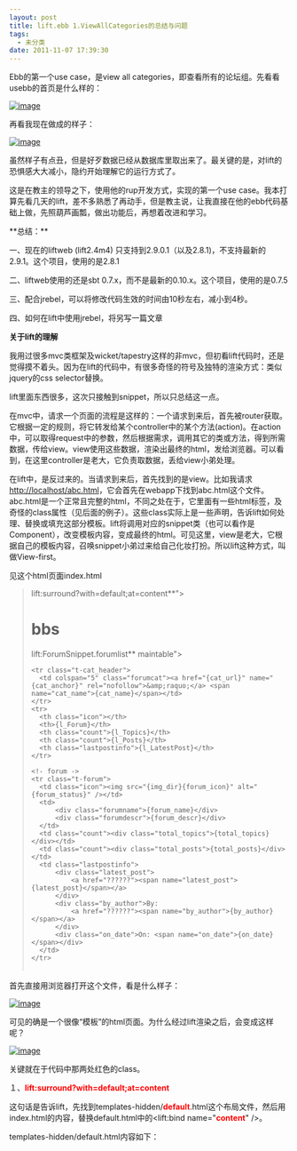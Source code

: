 ```yaml
---
layout: post
title: lift.ebb 1.ViewAllCategories的总结与问题
tags:
  - 未分类
date: 2011-11-07 17:39:30
---
```


Ebb的第一个use case，是view all categories，即查看所有的论坛组。先看看usebb的首页是什么样的：

[![image](http://freewind.me/wp-content/uploads/2011/11/image_thumb1.png "image")](http://freewind.me/wp-content/uploads/2011/11/image1.png) 

再看我现在做成的样子：

[![image](http://freewind.me/wp-content/uploads/2011/11/image_thumb2.png "image")](http://freewind.me/wp-content/uploads/2011/11/image2.png) 

虽然样子有点丑，但是好歹数据已经从数据库里取出来了。最关键的是，对lift的恐惧感大大减小，隐约开始理解它的运行方式了。

这是在教主的领导之下，使用他的rup开发方式，实现的第一个use case。我本打算先看几天的lift，差不多熟悉了再动手，但是教主说，让我直接在他的ebb代码基础上做，先照葫芦画瓢，做出功能后，再想着改进和学习。

<span id="more-561"></span>
<p>**总结：**

一、现在的liftweb (lift2.4m4) 只支持到2.9.0.1（以及2.8.1)，不支持最新的2.9.1。这个项目，使用的是2.8.1

二、liftweb使用的还是sbt 0.7.x，而不是最新的0.10.x。这个项目，使用的是0.7.5

三、配合jrebel，可以将修改代码生效的时间由10秒左右，减小到4秒。

四、如何在lift中使用jrebel，将另写一篇文章

**关于lift的理解**

我用过很多mvc类框架及wicket/tapestry这样的非mvc，但初看lift代码时，还是觉得摸不着头。因为在lift的代码中，有很多奇怪的符号及独特的渲染方式：类似jquery的css selector替换。

lift里面东西很多，这次只接触到snippet，所以只总结这一点。

在mvc中，请求一个页面的流程是这样的：一个请求到来后，首先被router获取。它根据一定的规则，将它转发给某个controller中的某个方法(action)。在action中，可以取得request中的参数，然后根据需求，调用其它的类或方法，得到所需数据，传给view。view使用这些数据，渲染出最终的html，发给浏览器。可以看到，在这里controller是老大，它负责取数据，丢给view小弟处理。

在lift中，是反过来的。当请求到来后，首先找到的是view。比如我请求[http://localhost/abc.html](http://localhost/abc.html)，它会首先在webapp下找到abc.html这个文件。abc.html是一个正常且完整的html，不同之处在于，它里面有一些html标签，及奇怪的class属性（见后面的例子）。这些class实际上是一些声明，告诉lift如何处理、替换或填充这部分模板。lift将调用对应的snippet类（也可以看作是Component），改变模板内容，变成最终的html。可见这里，view是老大，它根据自己的模板内容，召唤snippet小弟过来给自己化妆打扮。所以lift这种方式，叫做View-first。

见这个html页面index.html

> <div id="main" class="**<font color="#ff0000">lift:surround?with=default;at=content</font>**">      
>   <h1>bbs</h1>      
>   <!- cat_header ->      
>   <table class="**<font color="#ff0000">lift:ForumSnippet.forumlist</font>** maintable">
> 
>     <tr class="t-cat_header">     
>       <td colspan="5" class="forumcat"><a href="{cat_url}" name="{cat_anchor}" rel="nofollow">&amp;raquo;</a> <span name="cat_name">{cat_name}</span></td>      
>     </tr>      
>     <tr>      
>       <th class="icon"></th>      
>       <th>{l_Forum}</th>      
>       <th class="count">{l_Topics}</th>      
>       <th class="count">{l_Posts}</th>      
>       <th class="lastpostinfo">{l_LatestPost}</th>      
>     </tr> 
> 
>     <!- forum ->     
>     <tr class="t-forum">      
>       <td class="icon"><img src="{img_dir}{forum_icon}" alt="{forum_status}" /></td>      
>       <td>      
>           <div class="forumname">{forum_name}</div>      
>           <div class="forumdescr">{forum_descr}</div>      
>       </td>      
>       <td class="count"><div class="total_topics">{total_topics}</div></td>      
>       <td class="count"><div class="total_posts">{total_posts}</div></td>      
>       <td class="lastpostinfo">      
>           <div class="latest_post">      
>               <a href="??????"><span name="latest_post">{latest_post}</span></a>      
>           </div>      
>           <div class="by_author">By:       
>               <a href="??????"><span name="by_author">{by_author}</span></a>      
>           </div>      
>           <div class="on_date">On: <span name="on_date">{on_date}</span></div>      
>       </td>      
>     </tr>      
>   </table>      
> </div>
> 
>  

首先直接用浏览器打开这个文件，看是什么样子：

[![image](http://freewind.me/wp-content/uploads/2011/11/image_thumb3.png "image")](http://freewind.me/wp-content/uploads/2011/11/image3.png) 

可见的确是一个很像“模板”的html页面。为什么经过lift渲染之后，会变成这样呢？

[![image](http://freewind.me/wp-content/uploads/2011/11/image_thumb4.png "image")](http://freewind.me/wp-content/uploads/2011/11/image4.png) 

关键就在于代码中那两处红色的class。

１、**<font color="#ff0000">lift:surround?with=default;at=content</font>**

这句话是告诉lift，先找到templates-hidden/**<font color="#ff0000">default</font>**.html这个布局文件，然后用index.html的内容，替换default.html中的<lift:bind name="**<font color="#ff0000">content</font>**" />。

templates-hidden/default.html内容如下：

> <html xmlns="[http://www.w3.org/1999/xhtml"](http://www.w3.org/1999/xhtml") xmlns:lift="[http://liftweb.net/"](http://liftweb.net/")>      
>   <head>      
>     <meta http-equiv="content-type" content="text/html; charset=UTF-8" />      
>     <meta name="description" content="" />      
>     <meta name="keywords" content="" />      
>     <title>kkkk</title>      
>     <script id="jquery" src="/classpath/jquery.js" type="text/javascript"/>      
>   </head>      
>   <body>      
>     **<font color="#ff0000"><lift:bind name="content" />         
> </font>**  </body>      
> </html>

查看index.html最终生成的html源代码，里面的确用到了default.html中的代码：

[![image](http://freewind.me/wp-content/uploads/2011/11/image_thumb5.png "image")](http://freewind.me/wp-content/uploads/2011/11/image5.png) 

２、**<font color="#ff0000">lift:ForumSnippet.forumlist</font>** 

这句话告诉lift，使用code.snippet.**<font color="#ff0000">ForumSnippet.forumlist</font>**()方法来处理其所在的table标签（及内部标签）。ForumSnippet是什么样子呢？见下面代码：

> object ForumSnippet {     
>   def forumlist: CssSel =      
>     "*****" **<font color="#800080">#></font>** (for (cat <- cats) yield {      
>       "**<font color="#ff8040">.t-cat_header</font>**" #> ("@cat_name" #> cat.name) &amp;      
>       "**<font color="#ff8000">.t-forum</font>**" #> ( for {      
>           f <- cat.forums      
>           lastTopic <- topics.lookup(f.last_topic_id)      
>       } yield {      
> 
>         val lastPost = posts.lookup(lastTopic.last_post_id).get      
>         val lastPoster = members.lookup(lastPost.poster_id).get      
>         val lastTopicTitle = (if(lastTopic.count_replies>1) "Re: " else "") + lastTopic.topic_title 
> 
>         "**<font color="#ff8000">.forumname *</font>**" #> f.name &amp;      
> 
>         ".forumdescr *" #> f.descr &amp;     
>         ".total_topics" #> f.topics &amp;      
>         ".total_posts" #> f.posts &amp;      
>         ".latest_post *" #> ("@latest_post" #> lastTopicTitle) &amp;      
>         ".by_author *" #> ("@by_author" #> {lastPoster.name}) &amp;      
>         ".on_date *" #> ("@on_date" #> new SimpleDateFormat().format(lastPost.post_time)) 
> 
>       })     
>     })      
> }

这段代码中，有很多奇怪的符号。但如果你使用过jquery的话，可能就会猜到：它首先将html模板（即<table>xxx</table>这一段）解析为一个xml树，然后使用css selector定位到对应的节点，最后使用实际数据去替换内容。

首先需要了解的是紫色的**<font color="#800080">#></font>**符号，它在代码中大量使用，意思是replacedWith，即用后面的数据替换左边对应的节点内容。

例如：

> ".forumdescr *" #> f.descr

 左边是css selector，".forumdescr"表示class=".forumdescr"节点，".forumdescr .aaa"表示".forumdesc"下的所有".aaa"节点，".forumdescr *"表示".forumdescr"下的所有节点。

这句代码表示将".forumdescr"下的所有内容替换为f.descr。

每行最后的`&amp;`，表示将多个操作连接起来。

**如何替换属性？**

> <font style="background-color: #ffffff">".forumname [href]" #> [http://google.com](http://google.com)</font>